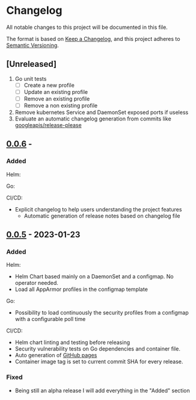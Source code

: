 # Changelog

All notable changes to this project will be documented in this file.

The format is based on [Keep a Changelog](https://keepachangelog.com/en/1.0.0/),
and this project adheres to [Semantic Versioning](https://semver.org/spec/v2.0.0.html).

## [Unreleased]
1. Go unit tests  
    - [ ] Create a new profile
    - [ ] Update an existing profile
    - [ ] Remove an existing profile
    - [ ] Remove a non existing profile
1. Remove kubernetes Service and DaemonSet exposed ports if useless
1. Evaluate an automatic changelog generation from commits like [googleapis/release-please](https://github.com/googleapis/release-please)

## [0.0.6]() - 

### Added 

Helm:

Go:

CI/CD:
- Explicit changelog to help users understanding the project features
  - Automatic generation of release notes based on changelog file


## [0.0.5](https://github.com/tuxerrante/kapparmor/releases/tag/kapparmor-0.0.5-alpha) - 2023-01-23

### Added 

Helm:
- Helm Chart based mainly on a DaemonSet and a configmap. No operator needed.
- Load all AppArmor profiles in the configmap template

Go:
- Possibility to load continuously the security profiles from a configmap with a configurable poll time

CI/CD:
- Helm chart linting and testing before releasing
- Security vulnerability tests on Go dependencies and container file.
- Auto generation of [GitHub pages](https://tuxerrante.github.io/kapparmor/)
- Container image tag is set to current commit SHA for every release. 

### Fixed

- Being still an alpha release I will add everything in the "Added" section
